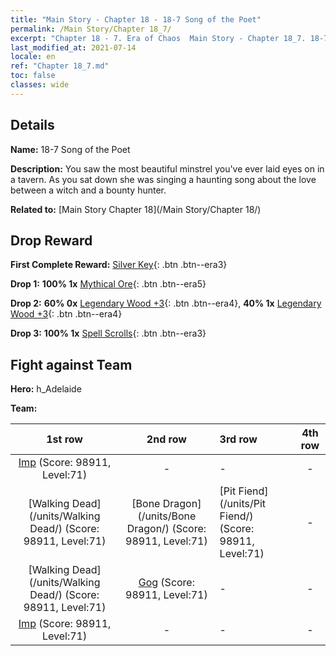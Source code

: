 ```yaml
---
title: "Main Story - Chapter 18 - 18-7 Song of the Poet"
permalink: /Main Story/Chapter 18_7/
excerpt: "Chapter 18 - 7. Era of Chaos  Main Story - Chapter 18_7. 18-7 Song of the Poet"
last_modified_at: 2021-07-14
locale: en
ref: "Chapter 18_7.md"
toc: false
classes: wide
---
```


## Details

 **Name:** 18-7 Song of the Poet

 **Description:** You saw the most beautiful minstrel you've ever laid eyes on in a tavern. As you sat down she was singing a haunting song about the love between a witch and a bounty hunter.

 **Related to:** [Main Story Chapter 18](/Main Story/Chapter 18/)

## Drop Reward

 **First Complete Reward:** [Silver Key](/Items/con_693/){: .btn .btn--era3}

 **Drop 1:** **100% 1x** [Mythical Ore](/Items/mat_61/){: .btn .btn--era5}

 **Drop 2:** **60% 0x** [Legendary Wood +3](/Items/mat_55/){: .btn .btn--era4}, **40% 1x** [Legendary Wood +3](/Items/mat_55/){: .btn .btn--era4}

 **Drop 3:** **100% 1x** [Spell Scrolls](/Items/con_694/){: .btn .btn--era3}


## Fight against Team
 **Hero:** h_Adelaide

 **Team:**


  | 1st row | 2nd row | 3rd row | 4th row |
  |:----:|:----:|:----|:----:|
  | [Imp](/units/Imp/) (Score: 98911, Level:71)  | - | - | - |
  | [Walking Dead](/units/Walking Dead/) (Score: 98911, Level:71)  | [Bone Dragon](/units/Bone Dragon/) (Score: 98911, Level:71)  | [Pit Fiend](/units/Pit Fiend/) (Score: 98911, Level:71)  | - |
  | [Walking Dead](/units/Walking Dead/) (Score: 98911, Level:71)  | [Gog](/units/Gog/) (Score: 98911, Level:71)  | - | - |
  | [Imp](/units/Imp/) (Score: 98911, Level:71)  | - | - | - |


